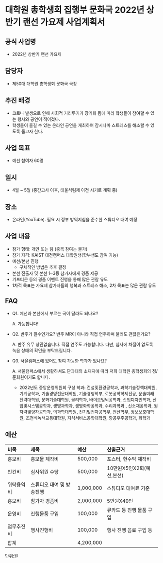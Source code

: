 대학원 총학생회 집행부 문화국 2022년 상반기 랜선 가요제 사업계획서
===

## 공식 사업명
- 2022년 상반기 랜선 가요제

## 담당자
- 제50대 대학원 총학생회 문화국 국장

## 추진 배경
- 코로나 발생으로 인해 사회적 거리두기가 장기화 됨에 따라 학생들이 참여할 수 있는 행사와 공연이 적어졌다.
- 학생들이 즐길 수 있는 온라인 공연을 개최하여 잠시나마 스트레스를 해소할 수 있도록 돕고자 한다.

## 사업 목표
- 예선 참여자 60명

## 일시
- 4월 ~ 5월 (중간고사 이후, 태울석림제 이전 시기로 계획 중)

## 장소
- 온라인(YouTube). 필요 시 정부 방역지침을 준수한 스튜디오 대여 예정

## 사업 내용
 - 참가 형태: 개인 또는 팀 (중복 참여는 불가)
 - 참가 자격: KAIST 대전캠퍼스 대학원생(학부생도 참여 가능)
 - 예선/본선 진행
	 - 구체적인 방법은 추후 결정
 - 본선 진출자 및 본선 1~3등 참가자에게 경품 제공 
 - 기프티콘 등의 경품 이벤트 진행을 통해 많은 관람 유도
 - 1차적 목표는 가요제 참가자들의 행복과 스트레스 해소, 2차 목표는 많은 관람 유도

## FAQ
- Q1. 예선과 본선에서 부르는 곡이 달라도 되나요? 

    A. 가능합니다!

- Q2. 반주가 필수인가요? 반주 MR이 아니라 직접 연주하며 불러도 괜찮은가요? 

    A. 반주 유무 상관없습니다. 직접 연주도 가능합니다. 다만, 심사에 차질이 없도록 녹음 상태의 확인을 부탁드립니다.

- Q3. 서울캠퍼스에 있어도 참여 가능한 학과가 있나요?

	A. 서울캠퍼스에서 생활하셔도 단과대의 소재지에 따라 저희 대학원 총학생회의 정/준회원이기도 합니다. 
    - 2022년도 중앙운영위원회 구성 학과: 건설및환경공학과, 과학기술정책대학원, 기계공학과, 기술경영전문대학원, 기술경영학부, 로봇공학학제전공, 문술미래전략대학원, 문화기술대학원, 물리학과, 바이오및뇌공학과, 산업디자인학과, 산업및시스템공학과, 생명과학과, 생명화학공학과, 수리과학과 , 신소재공학과, 원자력및양자공학과, 의과학대학원, 전기및전자공학부, 전산학부, 정보보호대학원, 조천식녹색교통대학원, 지식서비스공학대학원, 항공우주공학과, 화학과


## 예산
| 비목       | 세목                      | 예산      | 산출근거                  |
|:-----------|:--------------------------|:----------|:--------------------------|
| 홍보비     | 홍보물 제작비             | 500,000   | 포스터, 현수막 제작비     |
| 인건비     | 심사위원 수당             | 500,000   | 10만원X5인X2회(예선,본선) |
| 위탁용역비 | 스튜디오 대여 및 방송진행 | 1,000,000 | 스튜디오 대여료 기준      |
| 홍보비     | 참가자 경품비             | 2,000,000 | 5만원X40인                |
| 운영비     | 진행물품 구입             | 100,000   | 큐카드 등 진행 물품 구입  |
| 업무추진비 | 행사진행비                | 100,000   | 행사 진행 음료 구입 등    |
| 합계       |                           | 4,200,000 |                           |

단위:원